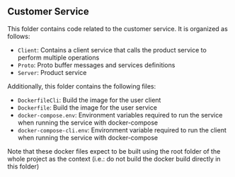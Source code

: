 ## Customer Service

This folder contains code related to the customer service. It is organized as follows:

- `Client`: Contains a client service that calls the product service to perform multiple operations
- `Proto`: Proto buffer messages and services definitions
- `Server`: Product service 

Additionally, this folder contains the following files:

- `DockerfileCli`: Build the image for the user client  
- `Dockerfile`: Build the image for the user service
- `docker-compose.env`: Environment variables required to run the service when running the service with docker-compose
- `docker-compose-cli.env`: Environment variable required to run the client when running the service with docker-compose

Note that these docker files expect to be built using the root folder of the whole project as the context 
(i.e.: do not build the docker build directly in this folder)

